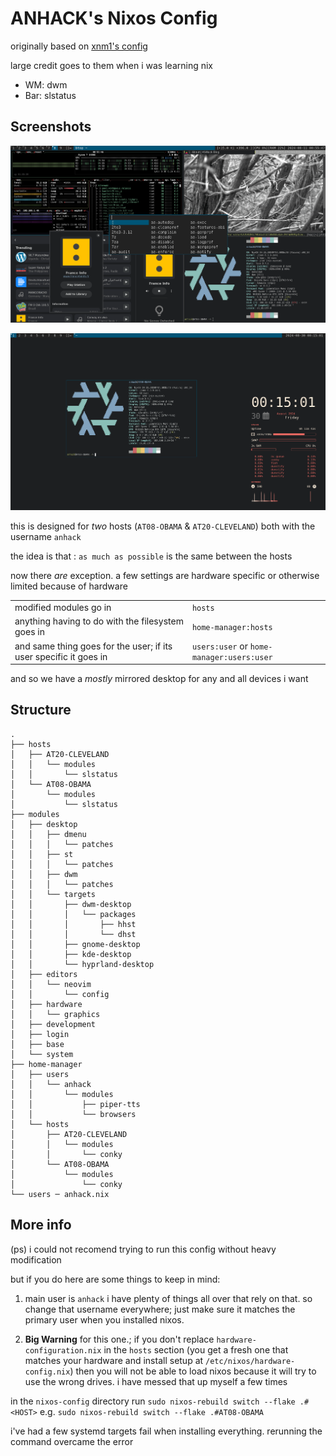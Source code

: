 # ANHACK's Nixos Config

originally based on [xnm1's config](https://github.com/XNM1/linux-nixos-hyprland-config-dotfiles)

large credit goes to them when i was learning nix

- WM: dwm
- Bar: slstatus

## Screenshots

![everything](.github/assets/screenshot1.png)

![minimal](.github/assets/screenshot2.png)

this is designed for *two* hosts (`AT08-OBAMA` & `AT20-CLEVELAND`) both with the username `anhack`

the idea is that : `as much as possible` is the same between the hosts

now there *are* exception. a few settings are hardware specific or otherwise limited because of hardware

| | |
| - | - |
| modified modules go in | `hosts` |
| anything having to do with the filesystem goes in | `home-manager:hosts` |
| and same thing goes for the user; if its user specific it goes in | `users:user` or `home-manager:users:user` |

and so we have a *mostly* mirrored desktop for any and all devices i want

## Structure
```
.
├── hosts
│   ├── AT20-CLEVELAND
│   │   └── modules
│   │       └── slstatus
│   └── AT08-OBAMA
│       └── modules
│           └── slstatus
├── modules
│   ├── desktop
│   │   ├── dmenu
│   │   │   └── patches
│   │   ├── st
│   │   │   └── patches
│   │   ├── dwm
│   │   │   └── patches
│   │   └── targets
│   │       ├── dwm-desktop
│   │       │   └── packages
│   │       │       ├── hhst
│   │       │       └── dhst
│   │       ├── gnome-desktop
│   │       ├── kde-desktop
│   │       └── hyprland-desktop
│   ├── editors
│   │   └── neovim
│   │       └── config
│   ├── hardware
│   │   └── graphics
│   ├── development
│   ├── login
│   ├── base
│   └── system
├── home-manager
│   ├── users
│   │   └── anhack
│   │       └── modules
│   │           ├── piper-tts
│   │           └── browsers
│   └── hosts
│       ├── AT20-CLEVELAND
│       │   └── modules
│       │       └── conky
│       └── AT08-OBAMA
│           └── modules
│               └── conky
└── users ─ anhack.nix
```

## More info
(ps) i could not recomend trying to run this config without heavy modification

but if you do here are some things to keep in mind:

1. main user is `anhack` i have plenty of things all over that rely on that.
so change that username everywhere; just make sure it matches the primary user when you installed nixos.

1. **Big Warning** for this one.; if you don't replace `hardware-configuration.nix` in the `hosts` section (you get a fresh one that matches your hardware and install setup at `/etc/nixos/hardware-config.nix`)
then you will not be able to load nixos because it will try to use the wrong drives.
i have messed that up myself a few times

in the `nixos-config` directory run `sudo nixos-rebuild switch --flake .#<HOST>` e.g. `sudo nixos-rebuild switch --flake .#AT08-OBAMA`

i've had a few systemd targets fail when installing everything. rerunning the command overcame the error
